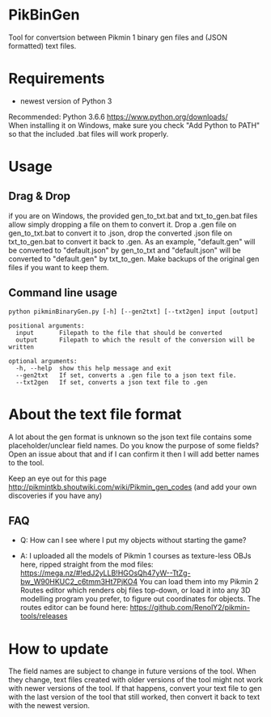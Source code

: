 # PikBinGen
Tool for convertsion between Pikmin 1 binary gen files and (JSON formatted) text files.

# Requirements
* newest version of Python 3 

Recommended: Python 3.6.6 https://www.python.org/downloads/ <br>
When installing it on Windows, make sure you check "Add Python to PATH" so that the included .bat files will work properly.

# Usage
## Drag & Drop
if you are on Windows, the provided gen_to_txt.bat and txt_to_gen.bat files allow simply dropping a file on them to convert it.
Drop a .gen file on gen_to_txt.bat to convert it to .json, drop the converted .json file on txt_to_gen.bat to convert it back to .gen. As an example, "default.gen" will be converted to "default.json" by gen_to_txt and "default.json" will be converted to "default.gen" by txt_to_gen. Make backups of the original gen files if you want to keep them.

## Command line usage
```
python pikminBinaryGen.py [-h] [--gen2txt] [--txt2gen] input [output]

positional arguments:
  input       Filepath to the file that should be converted
  output      Filepath to which the result of the conversion will be written

optional arguments:
  -h, --help  show this help message and exit
  --gen2txt   If set, converts a .gen file to a json text file.
  --txt2gen   If set, converts a json text file to .gen
```
  

# About the text file format
A lot about the gen format is unknown so the json text file contains some placeholder/unclear field names. Do you know the purpose of some fields? Open an issue about that and if I can confirm it then I will add better names to the tool.

Keep an eye out for this page http://pikmintkb.shoutwiki.com/wiki/Pikmin_gen_codes (and add your own discoveries if you have any)

## FAQ
* Q: How can I see where I put my objects without starting the game? <br>


* A: I uploaded all the models of Pikmin 1 courses as texture-less OBJs here, ripped straight from the mod files: https://mega.nz/#!edJ2yLLB!HGOsQh47yW--TtZg-bw_W90HKUC2_c6tmm3Ht7PjKO4 You can load them into my Pikmin 2 Routes editor which renders obj files top-down, or load it into any 3D modelling program you prefer, to figure out coordinates for objects. The routes editor can be found here: https://github.com/RenolY2/pikmin-tools/releases


# How to update
The field names are subject to change in future versions of the tool. When they change, text files created with older versions of the tool might not work with newer versions of the tool. If that happens, convert your text file to gen with the last version of the tool that still worked, then convert it back to text with the newest version.

